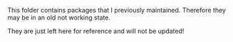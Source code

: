 This folder contains packages that I previously maintained.
Therefore they may be in an old not working state.

They are just left here for reference and will not be updated!
